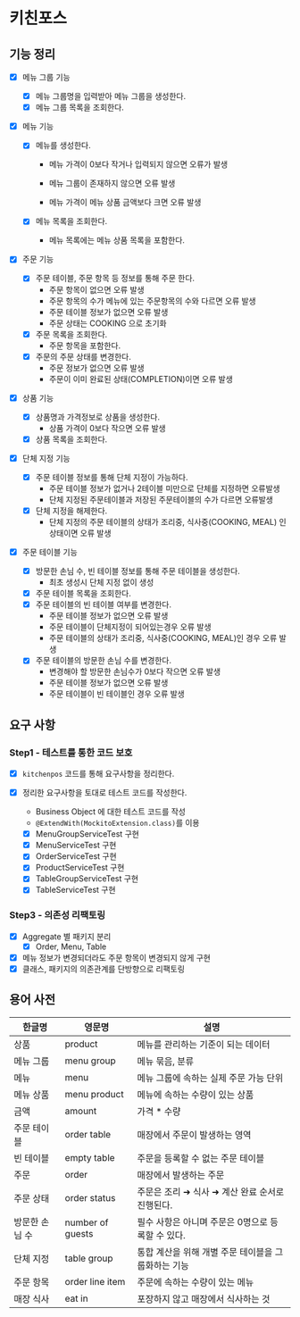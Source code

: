 # 키친포스

## 기능 정리

- [x] 메뉴 그룹 기능

  - [x] 메뉴 그룹명을 입력받아 메뉴 그룹을 생성한다.
  - [x] 메뉴 그룹 목록을 조회한다.

- [x] 메뉴 기능

  - [x] 메뉴를 생성한다.

    - 메뉴 가격이 0보다 작거나 입력되지 않으면 오류가 발생

    - 메뉴 그룹이 존재하지 않으면 오류 발생

    - 메뉴 가격이 메뉴 상품 금액보다 크면  오류 발생

  - [x] 메뉴 목록을 조회한다.

    - 메뉴 목록에는 메뉴 상품 목록을 포함한다.

- [x] 주문 기능

  - [x] 주문 테이블, 주문 항목 등 정보를 통해 주문 한다.
    - 주문 항목이 없으면 오류 발생
    - 주문 항목의 수가 메뉴에 있는 주문항목의 수와 다르면 오류 발생
    - 주문 테이블 정보가 없으면 오류 발생
    - 주문 상태는 COOKING 으로 초기화
  - [x] 주문 목록을 조회한다.
    - 주문 항목을 포함한다.
  - [x] 주문의 주문 상태를 변경한다.
    - 주문 정보가 없으면 오류 발생
    - 주문이 이미 완료된 상태(COMPLETION)이면 오류 발생

- [x] 상품 기능

  - [x] 상품명과 가격정보로 상품을 생성한다.
    - 상품 가격이 0보다 작으면 오류 발생
  - [x] 상품 목록을 조회한다.

- [x] 단체 지정 기능

  - [x] 주문 테이블 정보를 통해 단체 지정이 가능하다.
    - 주문 테이블 정보가 없거나 2테이블 미만으로 단체를 지정하면 오류발생
    - 단체 지정된 주문테이블과 저장된 주문테이블의 수가 다르면 오류발생
  - [x] 단체 지정을 해제한다.
    - 단체 지정의 주문 테이블의 상태가 조리중, 식사중(COOKING, MEAL) 인 상태이면 오류 발생

- [x] 주문 테이블 기능

  - [x] 방문한 손님 수, 빈 테이블 정보를 통해 주문 테이블을 생성한다.
    - 최초 생성시 단체 지정 없이 생성
  - [x] 주문 테이블 목록을 조회한다.
  - [x] 주문 테이블의 빈 테이블 여부를 변경한다.
    - 주문 테이블 정보가 없으면 오류 발생
    - 주문 테이블이 단체지정이 되어있는경우 오류 발생
    - 주문 테이블의 상태가 조리중, 식사중(COOKING, MEAL)인 경우 오류 발생
  - [x] 주문 테이블의 방문한 손님 수를 변경한다.
    - 변경해야 할 방문한 손님수가 0보다 작으면 오류 발생
    - 주문 테이블 정보가 없으면 오류 발생
    - 주문 테이블이 빈 테이블인 경우 오류 발생

## 요구 사항

### Step1 - 테스트를 통한 코드 보호

- [x] `kitchenpos` 코드를 통해 요구사항을 정리한다.

- [x] 정리한 요구사항을 토대로 테스트 코드를 작성한다.

  - Business Object 에 대한 테스트 코드를 작성
  - `@ExtendWith(MockitoExtension.class)`를 이용
  - [x] MenuGroupServiceTest 구현
  - [x] MenuServiceTest 구현
  - [x] OrderServiceTest 구현
  - [x] ProductServiceTest 구현
  - [x] TableGroupServiceTest 구현
  - [x] TableServiceTest 구현

### Step3 - 의존성 리팩토링

- [x] Aggregate 별 패키지 분리
  - [x] Order, Menu, Table
- [x] 메뉴 정보가 변경되더라도 주문 항목이 변경되지 않게 구현
- [x] 클래스, 패키지의 의존관계를 단방향으로 리팩토링

## 용어 사전

| 한글명 | 영문명 | 설명 |
| --- | --- | --- |
| 상품 | product | 메뉴를 관리하는 기준이 되는 데이터 |
| 메뉴 그룹 | menu group | 메뉴 묶음, 분류 |
| 메뉴 | menu | 메뉴 그룹에 속하는 실제 주문 가능 단위 |
| 메뉴 상품 | menu product | 메뉴에 속하는 수량이 있는 상품 |
| 금액 | amount | 가격 * 수량 |
| 주문 테이블 | order table | 매장에서 주문이 발생하는 영역 |
| 빈 테이블 | empty table | 주문을 등록할 수 없는 주문 테이블 |
| 주문 | order | 매장에서 발생하는 주문 |
| 주문 상태 | order status | 주문은 조리 ➜ 식사 ➜ 계산 완료 순서로 진행된다. |
| 방문한 손님 수 | number of guests | 필수 사항은 아니며 주문은 0명으로 등록할 수 있다. |
| 단체 지정 | table group | 통합 계산을 위해 개별 주문 테이블을 그룹화하는 기능 |
| 주문 항목 | order line item | 주문에 속하는 수량이 있는 메뉴 |
| 매장 식사 | eat in | 포장하지 않고 매장에서 식사하는 것 |

